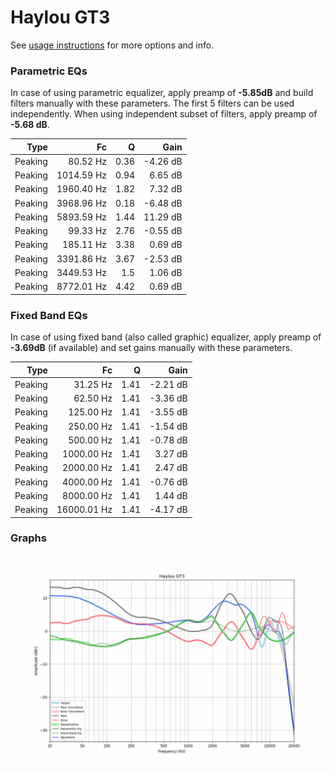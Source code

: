 # Haylou GT3
See [usage instructions](https://github.com/jaakkopasanen/AutoEq#usage) for more options and info.

### Parametric EQs
In case of using parametric equalizer, apply preamp of **-5.85dB** and build filters manually
with these parameters. The first 5 filters can be used independently.
When using independent subset of filters, apply preamp of **-5.68 dB**.

| Type    | Fc         |    Q | Gain     |
|--------:|-----------:|-----:|---------:|
| Peaking | 80.52 Hz   | 0.36 | -4.26 dB |
| Peaking | 1014.59 Hz | 0.94 | 6.65 dB  |
| Peaking | 1960.40 Hz | 1.82 | 7.32 dB  |
| Peaking | 3968.96 Hz | 0.18 | -6.48 dB |
| Peaking | 5893.59 Hz | 1.44 | 11.29 dB |
| Peaking | 99.33 Hz   | 2.76 | -0.55 dB |
| Peaking | 185.11 Hz  | 3.38 | 0.69 dB  |
| Peaking | 3391.86 Hz | 3.67 | -2.53 dB |
| Peaking | 3449.53 Hz | 1.5  | 1.06 dB  |
| Peaking | 8772.01 Hz | 4.42 | 0.69 dB  |

### Fixed Band EQs
In case of using fixed band (also called graphic) equalizer, apply preamp of **-3.69dB**
(if available) and set gains manually with these parameters.

| Type    | Fc          |    Q | Gain     |
|--------:|------------:|-----:|---------:|
| Peaking | 31.25 Hz    | 1.41 | -2.21 dB |
| Peaking | 62.50 Hz    | 1.41 | -3.36 dB |
| Peaking | 125.00 Hz   | 1.41 | -3.55 dB |
| Peaking | 250.00 Hz   | 1.41 | -1.54 dB |
| Peaking | 500.00 Hz   | 1.41 | -0.78 dB |
| Peaking | 1000.00 Hz  | 1.41 | 3.27 dB  |
| Peaking | 2000.00 Hz  | 1.41 | 2.47 dB  |
| Peaking | 4000.00 Hz  | 1.41 | -0.76 dB |
| Peaking | 8000.00 Hz  | 1.41 | 1.44 dB  |
| Peaking | 16000.01 Hz | 1.41 | -4.17 dB |

### Graphs
![](./Haylou%20GT3.png)